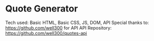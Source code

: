 # Quote Generator
Tech used: Basic HTML, Basic CSS, JS, DOM, API
Special thanks to: https://github.com/well300 for API
API Repository: https://github.com/well300/quotes-api

